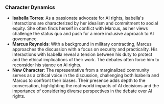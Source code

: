 ### Character Dynamics
- **Isabella Torres**: As a passionate advocate for AI rights, Isabella's interactions are characterized by her idealism and commitment to social equity. She often finds herself in conflict with Marcus, as her views challenge the status quo and push for a more inclusive approach to AI governance.
- **Marcus Reynolds**: With a background in military contracting, Marcus approaches the discussion with a focus on security and practicality. His interactions with Isabella reveal a tension between his duty to protect and the ethical implications of their work. The debates often force him to reconsider his stance on AI rights.
- **New Character**: The representative from a marginalized community serves as a critical voice in the discussion, challenging both Isabella and Marcus to confront their biases. Their presence adds depth to the conversation, highlighting the real-world impacts of AI decisions and the importance of considering diverse perspectives in the debate over AI rights.